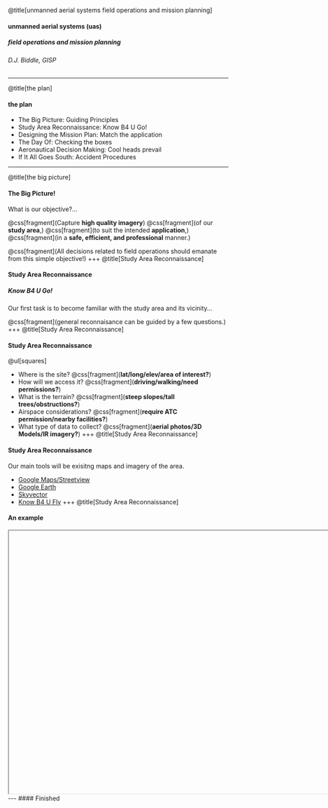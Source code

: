 @title[unmanned aerial systems field operations and mission planning]
#### unmanned aerial systems (uas)
##### field operations and mission planning
###### D.J. Biddle, GISP
---
@title[the plan] 
#### the plan
- The Big Picture: Guiding Principles
- Study Area Reconnaissance: Know B4 U Go!
- Designing the Mission Plan: Match the application
- The Day Of: Checking the boxes 
- Aeronautical Decision Making: Cool heads prevail
- If It All Goes South: Accident Procedures
---
@title[the big picture]
#### The Big Picture!
What is our objective?...  
  
@css[fragment](Capture **high quality imagery**) @css[fragment](of our **study area**,) @css[fragment](to suit the intended **application**,) @css[fragment](in a **safe, efficient, and professional** manner.)  
  
@css[fragment](All decisions related to field operations should emanate from this simple objective!)
+++
@title[Study Area Reconnaissance]
#### Study Area Reconnaissance
##### Know B4 U Go! 
Our first task is to become familiar with the study area and its vicinity...  

  @css[fragment](general reconnaisance can be guided by a few questions.)
+++
@title[Study Area Reconnaissance]
#### Study Area Reconnaissance   
@ul[squares]
- Where is the site? @css[fragment](**lat/long/elev/area of interest?**)
- How will we access it? @css[fragment](**driving/walking/need permissions?**)
- What is the terrain? @css[fragment](**steep slopes/tall trees/obstructions?**)
- Airspace considerations? @css[fragment](**require ATC permission/nearby facilities?**)
- What type of data to collect? @css[fragment](**aerial photos/3D Models/IR imagery?**) 
+++
@title[Study Area Reconnaissance]
#### Study Area Reconnaissance
Our main tools will be exisitng maps and imagery of the area.  
  
- [Google Maps/Streetview](https://maps.google.com)
- [Google Earth](https://earth.google.com)
- [Skyvector](https://www.skyvector.com)
- [Know B4 U Fly](http://knowbeforeyoufly.org/air-space-map/)
+++
@title[Study Area Reconnaissance]
#### An example
<iframe width="800" height="600" data-src="https://centerforgis.maps.arcgis.com/apps/Embed/index.html?webmap=191fad03a33d4b73a2910a1a71af81aa&extent=-83.3562,38.1427,-83.342,38.1478&zoom=true&previewImage=false&scale=true&basemap_gallery=true&disable_scroll=true&theme=dark"></iframe>
---
#### Finished







 




 



